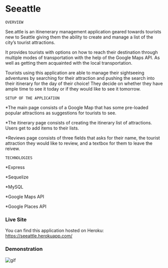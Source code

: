 # Seeattle
```OVERVIEW```

See.attle is an itinenerary management application geared towards tourists new to Seattle giving them the ability to create and manage a list of the city’s tourist attractions. 

It provides tourists with options on how to reach their destination through multiple modes of transportation with the help of the Google Maps API. As well as getting them acquainted with the local transportation.

Tourists using this application are able to manage their sightseeing adventures by searching for their attraction and pushing the search into their itinerary for the day of their choice! They decide on whether they have ample time to see it today or if they would like to see it tomorrow.

```SETUP OF THE APPLICATION```

*The main page consists of a Google Map that has some pre-loaded popular attractions as suggestions for tourists to see.

*The itinerary page consists of creating the itinerary list of attractions. Users get to add items to their lists.

*Reviews page consists of three fields that asks for their name, the tourist attraction they would like to review, and a textbox for them to leave the reivew.

```TECHNOLOGIES```

*Express

*Sequelize

*MySQL 

*Google Maps API

*Google Places API

### Live Site

You can find this application hosted on Heroku: https://seeattle.herokuapp.com/ 

### Demonstration

![gif](Seeattle.gif)
